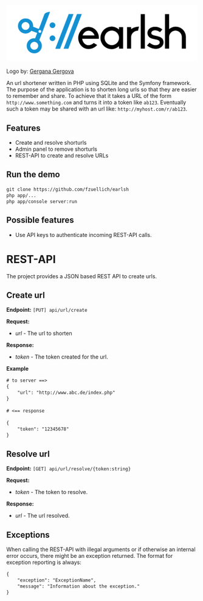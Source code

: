 ![Earlsh - URL shortener](./web/img/logo.png?raw=true "Earlsh - URL shortener")

Logo by: [Gergana Gergova](http://www.gerganagergova.net/)

An url shortener written in PHP using SQLite and the Symfony framework. The purpose of the application is to shorten long urls so that they are easier to remember and share. To achieve that it takes a URL of the form `http://www.something.com` and turns it into a token like `ab123`. Eventually such a token may be shared with an url like: `http://myhost.com/r/ab123`.

## Features

* Create and resolve shorturls
* Admin panel to remove shorturls
* REST-API to create and resolve URLs

## Run the demo

    git clone https://github.com/fzuellich/earlsh
    php app/...
    php app/console server:run

## Possible features

* Use API keys to authenticate incoming REST-API calls.

# REST-API

The project provides a JSON based REST API to create urls.

## Create url
**Endpoint:** `[PUT] api/url/create`

**Request:**
* _url_ - The url to shorten

**Response:**
* _token_ - The token created for the url.

**Example**

	# to server ==>
	{
		"url": "http://www.abc.de/index.php"
	}

	# <== response

	{
		"token": "12345678"
	}

## Resolve url

**Endpoint:** `[GET] api/url/resolve/{token:string}`

**Request:**

* _token_ - The token to resolve.

**Response:**

* _url_ - The url resolved.

## Exceptions

When calling the REST-API with illegal arguments or if otherwise an internal error occurs, there might be an exception returned. The format for exception reporting is always:

    {
        "exception": "ExceptionName",
        "message": "Information about the exception."
    }
